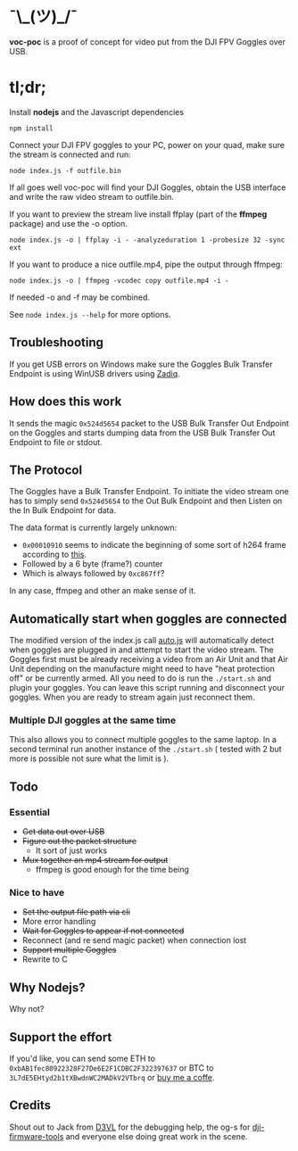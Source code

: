 # ¯\\\_(ツ)_/¯
**voc-poc** is a proof of concept for video put from the DJI FPV Goggles over USB.

# tl;dr;

Install **nodejs** and the Javascript dependencies

    npm install
    
Connect your DJI FPV goggles to your PC, power on your quad, make sure the stream is connected and run:

    node index.js -f outfile.bin
    
If all goes well voc-poc will find your DJI Goggles, obtain the USB interface and write the raw video stream to outfile.bin.

If you want to preview the stream live install ffplay (part of the **ffmpeg** package) and use the -o option.

    node index.js -o | ffplay -i - -analyzeduration 1 -probesize 32 -sync ext

If you want to produce a nice outfile.mp4, pipe the output through ffmpeg:

    node index.js -o | ffmpeg -vcodec copy outfile.mp4 -i -

If needed -o and -f may be combined.

See `node index.js --help` for more options.

## Troubleshooting
If you get USB errors on Windows make sure the Goggles Bulk Transfer Endpoint is using WinUSB drivers using [Zadiq](https://zadig.akeo.ie/).

## How does this work

It sends the magic `0x524d5654` packet to the USB Bulk Transfer Out Endpoint on the Goggles and starts dumping data from the USB Bulk Transfer Out Endpoint to file or stdout.

## The Protocol
The Goggles have a Bulk Transfer Endpoint. To initiate the video stream one has to simply send `0x524d5654` to the Out Bulk Endpoint and then Listen on the In Bulk Endpoint for data.

The data format is currently largely unknown:

 - `0x00010910` seems to indicate the beginning of some sort of h264 frame according to [this](https://github.com/district-michael/fpv_live/blob/4c7bb40e5cc5daec67b39cc093235afb959a4bfe/src/main/java/com/dji/video/framing/internal/parser/VideoFrameParser.java#L47).
 - Followed by a 6 byte (frame?) counter
 - Which is always followed by `0xc867ff`?

In any case, ffmpeg and other an make sense of it.

## Automatically start when goggles are connected

The modified version of the index.js call [auto.js](auto.js) will automatically detect when goggles are plugged in and attempt to start the video stream. The Goggles first must be already receiving a video from an Air Unit and that Air Unit depending on the manufacture might need to have "heat protection off" or be currently armed. All you need to do is run the `./start.sh` and plugin your goggles. You can leave this script running and disconnect your goggles. When you are ready to stream again just reconnect them. 

### Multiple DJI goggles at the same time

This also allows you to connect multiple goggles to the same laptop. In a second terminal run another instance of the `./start.sh` ( tested with 2 but more is possible not sure what the limit is ). 

## Todo
### Essential

 - ~~Get data out over USB~~
 - ~~Figure out the packet structure~~
	 - It sort of just works
 - ~~Mux together an mp4 stream for output~~
	 - ffmpeg is good enough for the time being

### Nice to have

 - ~~Set the output file path via cli~~
 - More error handling
 - ~~Wait for Goggles to appear if not connected~~
 - Reconnect (and re send magic packet) when connection lost
 - ~~Support multiple Goggles~~
 - Rewrite to C

## Why Nodejs?

Why not?

## Support the effort

If you'd like, you can send some ETH to `0xbAB1fec80922328F27De6E2F1CDBC2F322397637` or BTC to `3L7dE5EHtyd2b1tXBwdnWC2MADkV2VTbrq`  or [buy me a coffe](https://www.buymeacoffee.com/fpv.wtf).

## Credits

Shout out to Jack from [D3VL](https://d3vl.com/) for the debugging help, the og-s for [dji-firmware-tools](https://github.com/o-gs/dji-firmware-tools) and everyone else doing great work in the scene.